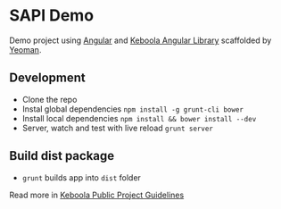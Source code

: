 # SAPI Demo

Demo project using [Angular](http://angularjs.com) and [Keboola Angular Library](http://keboola.github.com/angular-kb) scaffolded by [Yeoman](http://yeoman.io/).


## Development

* Clone the repo
* Instal global dependencies `npm install -g grunt-cli bower`
* Install local dependencies `npm install && bower install --dev`
* Server, watch and test with live reload `grunt server`

## Build dist package

* `grunt` builds app into `dist` folder


Read more in [Keboola Public Project Guidelines](https://github.com/keboola/public-project-guidelines)

